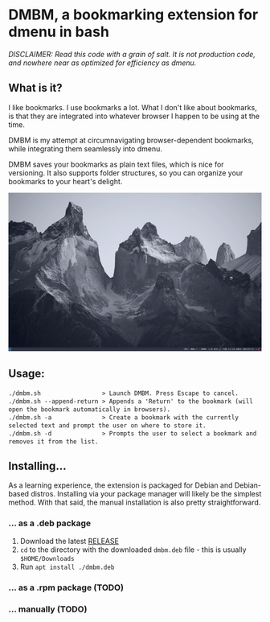 # DMBM, a bookmarking extension for dmenu in bash

*DISCLAIMER: Read this code with a grain of salt.
It is not production code, and nowhere near as optimized for efficiency as
dmenu.*

## What is it?

I like bookmarks. I use bookmarks a lot. What I don't like about bookmarks,
is that they are integrated into whatever browser I happen to be using at the
time. 

DMBM is my attempt at circumnavigating browser-dependent bookmarks, while
integrating them seamlessly into dmenu.

DMBM saves your bookmarks as plain text files, which is nice for versioning.
It also supports folder structures, so you can organize your bookmarks to
your heart's delight.

![](preview/basic-usage-browser.gif)

## Usage:

```
./dmbm.sh                 > Launch DMBM. Press Escape to cancel.
./dmbm.sh --append-return > Appends a 'Return' to the bookmark (will open the bookmark automatically in browsers).
./dmbm.sh -a              > Create a bookmark with the currently selected text and prompt the user on where to store it.
./dmbm.sh -d              > Prompts the user to select a bookmark and removes it from the list.
```

## Installing...
As a learning experience, the extension is packaged for Debian and Debian-based distros.
Installing via your package manager will likely be the simplest method.
With that said, the manual installation is also pretty straightforward.

### ... as a .deb package
1. Download the latest [RELEASE](https://github.com/cyberme0w/dmbm/releases)
2. `cd` to the directory with the downloaded `dmbm.deb` file - this is usually `$HOME/Downloads`
3. Run `apt install ./dmbm.deb`

### ... as a .rpm package (TODO)

### ... manually (TODO)
